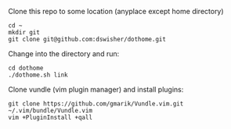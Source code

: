 
Clone this repo to some location (anyplace except home directory)

	cd ~
	mkdir git
    git clone git@github.com:dswisher/dothome.git

Change into the directory and run:

    cd dothome
    ./dothome.sh link

Clone vundle (vim plugin manager) and install plugins:

	git clone https://github.com/gmarik/Vundle.vim.git ~/.vim/bundle/Vundle.vim
    vim +PluginInstall +qall

